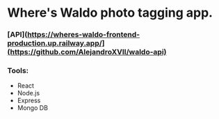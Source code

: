 # Where's Waldo photo tagging app.

### [API](https://wheres-waldo-frontend-production.up.railway.app/](https://github.com/AlejandroXVII/waldo-api)

### Tools:
- React
- Node.js
- Express
- Mongo DB

